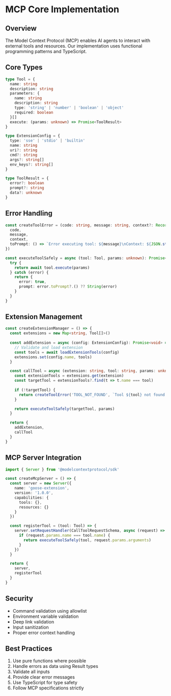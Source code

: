 # MCP Core Implementation

## Overview
The Model Context Protocol (MCP) enables AI agents to interact with external tools and resources. Our implementation uses functional programming patterns and TypeScript.

## Core Types

```typescript
type Tool = {
  name: string
  description: string
  parameters: {
    name: string
    description: string
    type: 'string' | 'number' | 'boolean' | 'object'
    required: boolean
  }[]
  execute: (params: unknown) => Promise<ToolResult>
}

type ExtensionConfig = {
  type: 'sse' | 'stdio' | 'builtin'
  name: string
  uri?: string
  cmd?: string
  args?: string[]
  env_keys?: string[]
}

type ToolResult = {
  error?: boolean
  prompt?: string
  data?: unknown
}
```

## Error Handling

```typescript
const createToolError = (code: string, message: string, context?: Record<string, unknown>) => ({
  code,
  message,
  context,
  toPrompt: () => `Error executing tool: ${message}\nContext: ${JSON.stringify(context)}`
})

const executeToolSafely = async (tool: Tool, params: unknown): Promise<ToolResult> => {
  try {
    return await tool.execute(params)
  } catch (error) {
    return {
      error: true,
      prompt: error.toPrompt?.() ?? String(error)
    }
  }
}
```

## Extension Management

```typescript
const createExtensionManager = () => {
  const extensions = new Map<string, Tool[]>()
  
  const addExtension = async (config: ExtensionConfig): Promise<void> => {
    // Validate and load extension
    const tools = await loadExtensionTools(config)
    extensions.set(config.name, tools)
  }

  const callTool = async (extension: string, tool: string, params: unknown): Promise<ToolResult> => {
    const extensionTools = extensions.get(extension)
    const targetTool = extensionTools?.find(t => t.name === tool)
    
    if (!targetTool) {
      return createToolError('TOOL_NOT_FOUND', `Tool ${tool} not found in extension ${extension}`)
    }

    return executeToolSafely(targetTool, params)
  }

  return {
    addExtension,
    callTool
  }
}
```

## MCP Server Integration

```typescript
import { Server } from '@modelcontextprotocol/sdk'

const createMcpServer = () => {
  const server = new Server({
    name: 'goose-extension',
    version: '1.0.0',
    capabilities: {
      tools: {},
      resources: {}
    }
  })

  const registerTool = (tool: Tool) => {
    server.setRequestHandler(CallToolRequestSchema, async (request) => {
      if (request.params.name === tool.name) {
        return executeToolSafely(tool, request.params.arguments)
      }
    })
  }

  return {
    server,
    registerTool
  }
}
```

## Security

- Command validation using allowlist
- Environment variable validation
- Deep link validation
- Input sanitization
- Proper error context handling

## Best Practices

1. Use pure functions where possible
2. Handle errors as data using Result types
3. Validate all inputs
4. Provide clear error messages
5. Use TypeScript for type safety
6. Follow MCP specifications strictly